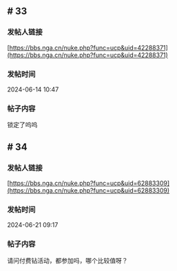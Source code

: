 ## \# 33
### 发帖人链接
[https://bbs.nga.cn/nuke.php?func=ucp&uid=42288371](https://bbs.nga.cn/nuke.php?func=ucp&uid=42288371)
### 发帖时间
2024-06-14 10:47
### 帖子内容
锁定了呜呜
## \# 34
### 发帖人链接
[https://bbs.nga.cn/nuke.php?func=ucp&uid=62883309](https://bbs.nga.cn/nuke.php?func=ucp&uid=62883309)
### 发帖时间
2024-06-21 09:17
### 帖子内容
请问付费钻活动，都参加吗，哪个比较值呀？
